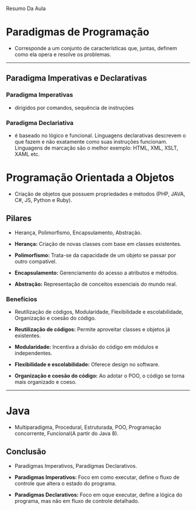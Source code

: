 Resumo Da Aula 

# Paradigmas de Programação

* Corresponde a um conjunto de características que, juntas, definem como ela opera e resolve os problemas.

---
## Paradigma Imperativas e Declarativas

### Paradigma Imperativas
* dirigidos por comandos, sequência de instruçóes

### Paradigma Declariativa
* é baseado no lógico e funcional. Linguagens declarativas descrevem o que fazem e não exatamente como suas instruções funcionam. Linguagens de marcação são o melhor exemplo: HTML, XML, XSLT, XAML etc.

# Programação Orientada a Objetos
* Criação de objetos que possuem propriedades e métodos (PHP, JAVA, C#, JS, Python e Ruby).

## Pilares 
* Herança, Polimorfismo, Encapsulamento, Abstração.

* **Herança:** Criação de novas classes com base em classes existentes.

* **Polimorfismo:** Trata-se da capacidade de um objeto se passar por outro compatível.

* **Encapsulamento:** Gerenciamento do acesso a atributos e métodos.

* **Abstração:** Representação de conceitos essenciais do mundo real.

### Benefícios 

* Reutilização de códigos, Modularidade, Flexibilidade e escolabilidade, Organização e coesão do código.

* **Reutilização de códigos:** Permite aproveitar classes e objetos já existentes.

* **Modularidade:** Incentiva a divisão do código em módulos e independentes.

* **Flexibilidade e escolabilidade:** Oferece design no software.

* **Organização e coesão do código:** Ao adotar o POO, o código se torna mais organizado e coeso.

---
# Java 

* Multiparadigma, Procedural, Estruturada, POO, Programação concorrente, Funcional(A partir do Java 8).

## Conclusão 

* Paradigmas Imperativos, Paradigmas Declarativos.

* **Paradigmas Imperativos:** Foco em como executar, define o fluxo de controle que altera o estado do programa.

* **Paradigmas Declarativos:** Foco em oque executar, define a lógica do programa, mas não em fluxo de controle detalhado.
